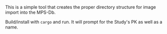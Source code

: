 This is a simple tool that creates the proper directory structure for image import into the MPS-Db.

Build/install with `cargo` and run. It will prompt for the Study's PK as well as a name.
